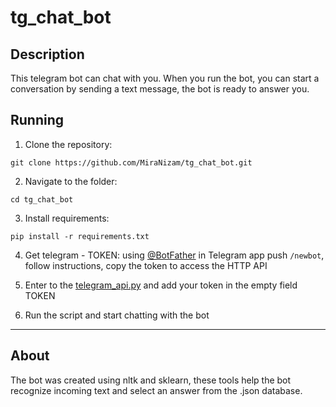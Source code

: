 # tg_chat_bot

## Description

This telegram bot can chat with you. When you run the bot, you can start a conversation by sending a text message, the bot is ready to answer you.

## Running
1. Clone the repository:
```commandline
git clone https://github.com/MiraNizam/tg_chat_bot.git
```
2. Navigate to the folder:
```
cd tg_chat_bot
```
3. Install requirements:
```
pip install -r requirements.txt
```
4. Get telegram - TOKEN:
   using [@BotFather](https://telegram.me/BotFather) in Telegram app push ```/newbot```, follow instructions, copy the token to access the HTTP API

5. Enter to the [telegram_api.py](https://github.com/MiraNizam/tg_chat_bot/blob/master/Telegram_API.py) and add your token in the empty field TOKEN 

6. Run the script and start chatting with the bot 
___
## About
The bot was created using nltk and sklearn, these tools help the bot recognize incoming text and select an answer from the .json database.
